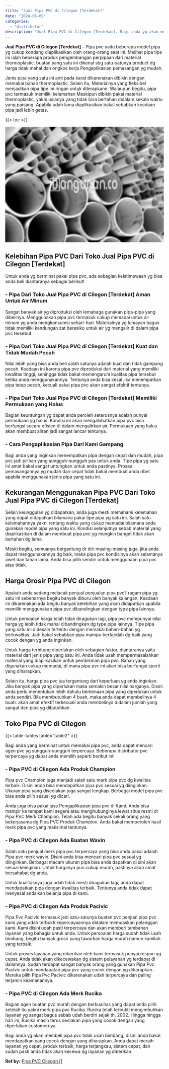 ```yaml
---
title: "Jual Pipa PVC di Cilegon [Terdekat]"
date: "2024-06-09"
categories: 
  - "distributor"
description: "Jual Pipa PVC di Cilegon [Terdekat]. Bagi anda yg akan membeli pipa pvc tidak usah bimbang, disini anda bakal mendapatkan yang cocok dengan yang diharapkan...."
---
```


**Jual Pipa PVC di Cilegon \[Terdekat\]** – Pipa pvc yaitu beberapa model pipa yg cukup kondang diaplikasikan oleh orang-orang saat ini. Melihat pipa tipe ini ialah beberapa produk pengembangan perpipaan dari material thermoplastic. buatan yang satu ini dikenal sbg satu-satunya product dg harga tidak mahal dan ongkos kerja Pengaplikasian pemasangan yg mudah.

Jenis pipa yang satu ini anti pada karat dikarenakan dibikin dengan memakai bahan thermoplastic. Selain itu, Materialnya yang fleksibel menjadikan pipa tipe ini ringan untuk diterapkann. Walaupun begitu, pipa pvc termasuk memiliki kelemahan Meskipun dibikin pakai material thermoplastic, yakni usianya yang tidak bisa bertahan didalam sekala waktu yang panjang. Apabila udah lama diaplikasikan bakal sebabkan keadaan pipa jadi lebih getas.

{{< toc >}}

![Jual Pipa PVC di Cilegon [Terdekat]](/images/jaul-pipa-pvc-58.png)

## Kelebihan Pipa PVC Dari Toko Jual Pipa PVC di Cilegon \[Terdekat\]

Untuk anda yg berminat pakai pipa pvc, ada sebagian keistimewaan yg bisa anda beli diantaranya sebagai berikut!

### \- Pipa Dari Toko Jual Pipa PVC di Cilegon \[Terdekat\] Aman Untuk Air Minum

Sangat banyak air yg diproduksi oleh lemabaga gunakan pipa-pipa yang dibelinya. Menggunakan pipa pvc termasuk cukup memadai untuk air minum yg anda mengkonsumsi sehari-hari. Materialnya yg lumayan bagus tidak memiliki kandungan zat beresiko untuk air yg mengalir di dalam pipa pvc tersebut.

### \- Pipa Dari Toko Jual Pipa PVC di Cilegon \[Terdekat\] Kuat dan Tidak Mudah Pecah

Nilai lebih yang bisa anda beli salah satunya adalah kuat dan tidak gampang pecah. Keadaan ini karena pipa pvc diproduksi dari material yang memiliki kwalitas tinggi, sehingga tidak bakal memengaruhi kualitas pipa tersebut ketika anda menggunakannya. Tentunya anda bisa kesal jika menempatkan pipa tetap pecah, kecuali pakai pipa pvc akan sangat efektif tentunya.

### \- Pipa Dari Toko Jual Pipa PVC di Cilegon \[Terdekat\] Memiliki Permukaan yang Halus

Bagian keuntungan yg dapat anda peroleh seterusnya adalah punyai permukaan yg halus. Kondisi ini akan mengakibatkan pipa pvc bisa berfungsi secara efisien di dalam mengalirkan air. Permukaan yang halus akan membuat aliran jadi sangat lancar tentunya.

### \- Cara Pengaplikasian Pipa Dari Kami Gampang

Bagi anda yang inginkan menempatkan pipa dengan cepat dan mudah, pipa pvc jadi pilihan yang sungguh-sungguh pas untuk anda. Tipe pipa yg satu ini amat bakal sangat untungkan untuk anda pastinya. Proses pemasangannya yg mudah dan cepat tidak bakal membuat anda ribet apabila menggunakan jenis pipa yang satu ini.

## Kekurangan Menggunakan Pipa PVC Dari Toko Jual Pipa PVC di Cilegon \[Terdekat\]

Selain keunggulan yg didapatkan, anda juga mesti memahami kelemahan yang dapat didapatkan bilamana pakai tipe pipa yg satu ini. Salah satu kelemahannya yakni rentang waktu yang cukup memadai bilamana anda gunakan model pipa yang satu ini. Kondisi selanjutnya sebab material yang diaplikasikan di dalam membuat pipa pvc yg mungkin banget tidak akan bertahan dg lama.

Meski begitu, semuanya bergantung dr diri masing-masing juga. jika anda dapat menggunakannya dg baik, maka pipa pvc kondisinya akan selamanya awet dan tahan lama. Anda bisa pilih sendiri untuk menggunaan pipa pvc atau tidak.

## Harga Grosir Pipa PVC di Cilegon

Apakah anda sedang melacak penjual penjualan pipa pvc? ragam pipa yg satu ini sebenarnya begitu banyak diburu oleh banyak kalangan. Keadaan ini dikarenakan ada begitu banyak kelebihan yang akan didapatkan apabila memilih menggunakan pipa pvc dibandingkan dengan type pipa lainnya.

Untuk persoalan harga telah tidak diragukan lagi, pipa pvc mempunyai nilai harga yg lebih tidak mahal dibandingkan dg type pipa lainnya. Tipe pipa yang satu ini didesain tertentu dengan memakai bahan-bahan yg berkwalitas. Jadi bakal sebabkan pipa mampu berfaedah dg baik yang cocok dengan yg anda inginkan.

Untuk harga terhitung diperlukan oleh sebagian faktor, diantaranya yaitu material dari jenis pipa yang satu ini. Anda tidak usah mempermasalahkan material yang diaplikasikan untuk pembikinan pipa pvc. Bahan yang digunakan cukup memadai, di mana pipa pvc ini akan bisa berfungsi sperti yang diharapkan.

Selain itu, harga pipa pvc jua tergantung dari keperluan yg anda inginkan. Jika banyak pipa yang diperlukan maka semakin besar nilai harganya. Disini anda perlu menentukan lebih dahulu berkenaan pipa yang diperlukan untuk anda sendiri. Bila membutuhkan 4 buah, maka anda dapat membelinya 4 buah. akan amat efektif terkecuali anda membelinya didalam jumlah yang sangat dari pipa yg dibutuhkan.

## Toko Pipa PVC di Cilegon

{{< table-tables table="table2" >}}

Bagi anda yang berminat untuk memakai pipa pvc, anda dapat mencari agen pvc yg sungguh-sungguh terpercaya. Beberapa distributor pvc terpercaya yg dapat anda memilih seperti berikut ini!

### \- Pipa PVC di Cilegon Ada Produk Champion

Pipa pvc Champion juga menjadi salah satu merk pipa pvc dg kwalitas terbaik. Disini anda bisa mendapatkan pipa pvc sesuai yg diinginkan. Ukuran pipa yang disediakan juga sangat lengkap. Berbagai model pipa pvc bisa anda pilih sesuai yg dicari.

Anda juga bisa pakai jasa Pengaplikasian pipa pvc di Kami. Anda bisa mampir ke tempat kami segera atau menghubunginya lewat situs resmi dr Pipa PVC Merk Champion. Telah ada begitu banyak sekali orang yang bekerjasama dg Pipa PVC Produk Champion. Anda bakal memperoleh hasil merk pipa pvc yang maksimal tentunya.

### \- Pipa PVC di Cilegon Ada Buatan Wavin

Salah satu penjual merk pipa pvc terpercaya yang bisa anda pakai adalah Pipa pvc merk wavin. Disini anda bisa mencari pipa pvc sesuai yg diinginkan. Berbagai macam ukuran pipa bisa anda dapatkan di sini akan sesuai keinginan. Untuk harganya pun cukup murah, pastinya akan amat bersahabat dg anda.

Untuk kualitasnya juga udah tidak mesti diragukan lagi, anda dapat mendapatkan pipa dengan kwalitas terbaik. Tentunya anda tidak dapat menyesal andaikan belanja pipa di kami.

### \- Pipa PVC di Cilegon Ada Produk Pacivic

Pipa Pvc Pacivic termasuk jadi satu-satunya buatan pvc penjual pipa pvc kami yang udah terbukti kepercayaannya didalam memuaskan pelanggan kami. Kami disini udah pasti terpercaya dan akan memberi tambahan layanan yang bahagia untuk anda. Untuk persoalan harga sudah tidak usah bimbang, begitu banyak grosir yang tawarkan harga murah namun kamilah yang terbaik.

Untuk proses layanan yang diberikan oleh kami termasuk punyai respon yg cepat. Anda tidak akan dikecewakan dg sistem pelayanan yg terdapat di dalamnya. Sudah terdapat sangat banyak orang yang gunakan Pipa Pvc Pacivic untuk mendapatan pipa pvc yang cocok dengan yg diharapkan. Mereka pilih Pipa Pvc Pacivic dikarenakan udah terpercaya dan paling terjamin keamanannya.

### \- Pipa PVC di Cilegon Ada Merk Rucika

Bagian agen buatan pvc murah dengan berkualitas yang dapat anda pilih setelah itu yakni merk pipa pvc Rucika. Rucika telah terbukti mengimbuhkan layanan yg sangat bagus sebab udah berdiri sejak th. 2002. Hingga hingga hari ini, Rucika masih terus sediakan pipa yang cocok dengan yang diperlukan customernya.

Bagi anda yg akan membeli pipa pvc tidak usah bimbang, disini anda bakal mendapatkan yang cocok dengan yang diharapkan. Anda dapat meraih layanan yg cepat, produk terbaik, harga terjangkau, sistem cepat, dan sudah pasti anda tidak akan kecewa dg layanan yg diberikan.

**Ref by:** [Pipa PVC Cilegon []](https://id.wikipedia.org/wiki/Pipa)
